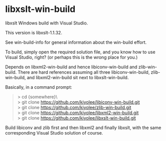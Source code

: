 # libxslt-win-build

libxslt Windows build with Visual Studio.

This version is libxslt-1.1.32.

See win-build-info for general information about the
win-build effort.

To build, simply open the required solution file, and
you know how to use Visual Studio, right?
(or perhaps this is the wrong place for you.)

Depends on libxml2-win-build and hence libiconv-win-build and zlib-win-build.
There are hard references assuming all three libiconv-win-build, zlib-win-build,
and libxml2-win-build sit next to libxslt-win-build.

Basically, in a command prompt:

> \> cd {somewhere}\\  
> \> git clone https://github.com/kiyolee/libiconv-win-build.git  
> \> git clone https://github.com/kiyolee/zlib-win-build.git  
> \> git clone https://github.com/kiyolee/libxml2-win-build.git  
> \> git clone https://github.com/kiyolee/libxslt-win-build.git

Build libiconv and zlib first and then libxml2 and finally libxslt, with the same corresponding Visual Studio solution of course.
